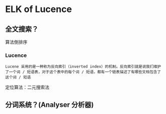 # ELK of Lucence


## 全文搜索？
算法倒排序
### Lucence
```text
Lucene 采用的是一种称为反向索引（inverted index）的机制。反向索引就是说我们维护了一个词 / 短语表，对于这个表中的每个词 / 短语，都有一个链表描述了有哪些文档包含了这个词 / 短语
```
定位算法：二元搜索法


## 分词系统？(Analyser 分析器)

